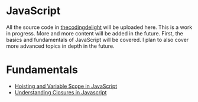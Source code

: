 # JavaScript

All the source code in <a href="http://thecodingdelight.com">thecodingdelight</a> will be uploaded here. This is a work in progress. More and more content will be added in the future. First, the basics and fundamentals of JavaScript will be covered. I plan to also cover more advanced topics in depth in the future. 

# Fundamentals

* <a href="http://thecodingdelight.com/variable-scope-hoisting-javascript/">Hoisting and Variable Scope in JavaScript</a>
* <a href="http://thecodingdelight.com/understanding-closures-javascript/">Understanding Closures in Javascript</a>

